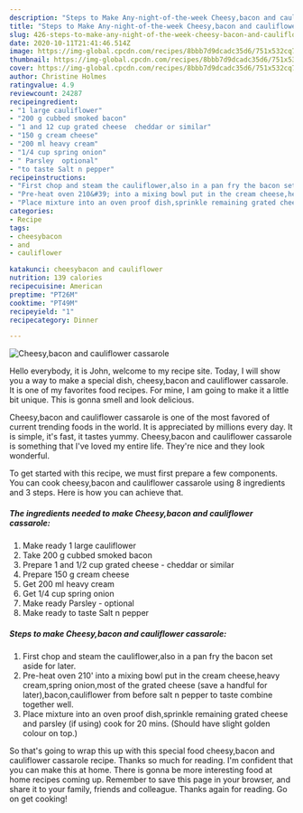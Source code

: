 ```yaml
---
description: "Steps to Make Any-night-of-the-week Cheesy,bacon and cauliflower cassarole"
title: "Steps to Make Any-night-of-the-week Cheesy,bacon and cauliflower cassarole"
slug: 426-steps-to-make-any-night-of-the-week-cheesy-bacon-and-cauliflower-cassarole
date: 2020-10-11T21:41:46.514Z
image: https://img-global.cpcdn.com/recipes/8bbb7d9dcadc35d6/751x532cq70/cheesybacon-and-cauliflower-cassarole-recipe-main-photo.jpg
thumbnail: https://img-global.cpcdn.com/recipes/8bbb7d9dcadc35d6/751x532cq70/cheesybacon-and-cauliflower-cassarole-recipe-main-photo.jpg
cover: https://img-global.cpcdn.com/recipes/8bbb7d9dcadc35d6/751x532cq70/cheesybacon-and-cauliflower-cassarole-recipe-main-photo.jpg
author: Christine Holmes
ratingvalue: 4.9
reviewcount: 24287
recipeingredient:
- "1 large cauliflower"
- "200 g cubbed smoked bacon"
- "1 and 12 cup grated cheese  cheddar or similar"
- "150 g cream cheese"
- "200 ml heavy cream"
- "1/4 cup spring onion"
- " Parsley  optional"
- "to taste Salt n pepper"
recipeinstructions:
- "First chop and steam the cauliflower,also in a pan fry the bacon set aside for later."
- "Pre-heat oven 210&#39; into a mixing bowl put in the cream cheese,heavy cream,spring onion,most of the grated cheese (save a handful for later),bacon,cauliflower from before salt n pepper to taste combine together well."
- "Place mixture into an oven proof dish,sprinkle remaining grated cheese and parsley (if using) cook for 20 mins. (Should have slight golden colour on top.)"
categories:
- Recipe
tags:
- cheesybacon
- and
- cauliflower

katakunci: cheesybacon and cauliflower 
nutrition: 139 calories
recipecuisine: American
preptime: "PT26M"
cooktime: "PT49M"
recipeyield: "1"
recipecategory: Dinner

---
```



![Cheesy,bacon and cauliflower cassarole](https://img-global.cpcdn.com/recipes/8bbb7d9dcadc35d6/751x532cq70/cheesybacon-and-cauliflower-cassarole-recipe-main-photo.jpg)

Hello everybody, it is John, welcome to my recipe site. Today, I will show you a way to make a special dish, cheesy,bacon and cauliflower cassarole. It is one of my favorites food recipes. For mine, I am going to make it a little bit unique. This is gonna smell and look delicious.



Cheesy,bacon and cauliflower cassarole is one of the most favored of current trending foods in the world. It is appreciated by millions every day. It is simple, it's fast, it tastes yummy. Cheesy,bacon and cauliflower cassarole is something that I've loved my entire life. They're nice and they look wonderful.


To get started with this recipe, we must first prepare a few components. You can cook cheesy,bacon and cauliflower cassarole using 8 ingredients and 3 steps. Here is how you can achieve that.

<!--inarticleads1-->

##### The ingredients needed to make Cheesy,bacon and cauliflower cassarole:

1. Make ready 1 large cauliflower
1. Take 200 g cubbed smoked bacon
1. Prepare 1 and 1/2 cup grated cheese - cheddar or similar
1. Prepare 150 g cream cheese
1. Get 200 ml heavy cream
1. Get 1/4 cup spring onion
1. Make ready  Parsley - optional
1. Make ready to taste Salt n pepper




<!--inarticleads2-->

##### Steps to make Cheesy,bacon and cauliflower cassarole:

1. First chop and steam the cauliflower,also in a pan fry the bacon set aside for later.
1. Pre-heat oven 210&#39; into a mixing bowl put in the cream cheese,heavy cream,spring onion,most of the grated cheese (save a handful for later),bacon,cauliflower from before salt n pepper to taste combine together well.
1. Place mixture into an oven proof dish,sprinkle remaining grated cheese and parsley (if using) cook for 20 mins. (Should have slight golden colour on top.)




So that's going to wrap this up with this special food cheesy,bacon and cauliflower cassarole recipe. Thanks so much for reading. I'm confident that you can make this at home. There is gonna be more interesting food at home recipes coming up. Remember to save this page in your browser, and share it to your family, friends and colleague. Thanks again for reading. Go on get cooking!
